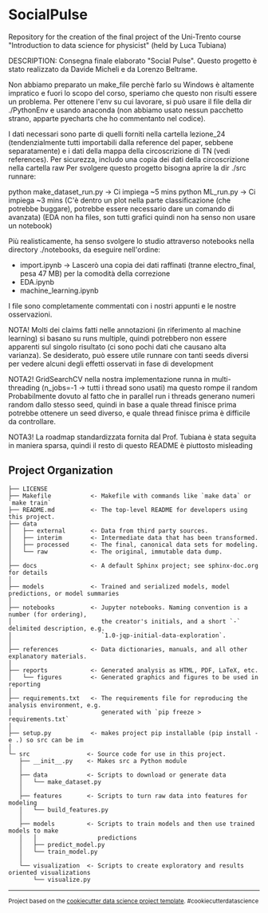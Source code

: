 SocialPulse
==============================

Repository for the creation of the final project of the Uni-Trento course "Introduction to data science for physicist" (held by Luca Tubiana)


DESCRIPTION:
Consegna finale elaborato "Social Pulse".
Questo progetto è stato realizzato da Davide Micheli e da Lorenzo Beltrame.

Non abbiamo preparato un make_file perchè farlo su Windows è altamente impratico e fuori lo scopo del corso, speriamo che questo non risulti essere un problema.
Per ottenere l'env su cui lavorare, si può usare il file della dir ./PythonEnv e usando anaconda (non abbiamo usato nessun pacchetto strano, apparte pyecharts che ho commentanto nel codice).

I dati necessari sono parte di quelli forniti nella cartella lezione_24 (tendenzialmente tutti importabili dalla reference del paper, sebbene separatamente) e i dati della mappa della circoscrizione di TN (vedi references). Per sicurezza, includo una copia dei dati della circoscrizione nella cartella raw
Per svolgere questo progetto bisogna aprire la dir ./src runnare:

python make_dataset_run.py			-> Ci impiega ~5 mins
python ML_run.py				-> Ci impiega ~3 mins (C'è dentro un plot nella parte classificazione (che potrebbe buggare), potrebbe essere necessario dare un comando di avanzata)
	(EDA non ha files, son tutti grafici quindi non ha senso non usare un notebook)

Più realisticamente, ha senso svolgere lo studio attraverso notebooks nella directory ./notebooks, da eseguire nell'ordine:

- import.ipynb					-> Lascerò una copia dei dati raffinati (tranne electro_final, pesa 47 MB) per la comodità della correzione
- EDA.ipynb
- machine_learning.ipynb

I file sono completamente commentati con i nostri appunti e le nostre osservazioni.

NOTA! Molti dei claims fatti nelle annotazioni (in riferimento al machine learning) si basano su runs multiple, quindi potrebbero
	non essere apparenti sul singolo risultato (ci sono pochi dati che causano alta varianza). Se desiderato,
	può essere utile runnare con tanti seeds diversi per vedere alcuni degli effetti osservati in fase di development

NOTA2! GridSearchCV nella nostra implementazione runna in multi-threading (n_jobs=-1 -> tutti i thread sono usati) ma questo rompe il random
	Probabilmente dovuto al fatto che in parallel run i threads generano numeri random dallo stesso seed, quindi in base a quale thread finisce
		prima potrebbe ottenere un seed diverso, e quale thread finisce prima è difficile da controllare.

NOTA3! La roadmap standardizzata fornita dal Prof. Tubiana è stata seguita in maniera sparsa, quindi il resto di questo README è piuttosto misleading






Project Organization
------------

    ├── LICENSE
    ├── Makefile           <- Makefile with commands like `make data` or `make train`
    ├── README.md          <- The top-level README for developers using this project.
    ├── data
    │   ├── external       <- Data from third party sources.
    │   ├── interim        <- Intermediate data that has been transformed.
    │   ├── processed      <- The final, canonical data sets for modeling.
    │   └── raw            <- The original, immutable data dump.
    │
    ├── docs               <- A default Sphinx project; see sphinx-doc.org for details
    │
    ├── models             <- Trained and serialized models, model predictions, or model summaries
    │
    ├── notebooks          <- Jupyter notebooks. Naming convention is a number (for ordering),
    │                         the creator's initials, and a short `-` delimited description, e.g.
    │                         `1.0-jqp-initial-data-exploration`.
    │
    ├── references         <- Data dictionaries, manuals, and all other explanatory materials.
    │
    ├── reports            <- Generated analysis as HTML, PDF, LaTeX, etc.
    │   └── figures        <- Generated graphics and figures to be used in reporting
    │
    ├── requirements.txt   <- The requirements file for reproducing the analysis environment, e.g.
    │                         generated with `pip freeze > requirements.txt`
    │
    ├── setup.py           <- makes project pip installable (pip install -e .) so src can be im
    │
    └─ src                <- Source code for use in this project.
       ├── __init__.py    <- Makes src a Python module
       │
       ├── data           <- Scripts to download or generate data
       │   └── make_dataset.py
       │
       ├── features       <- Scripts to turn raw data into features for modeling
       │   └── build_features.py
       │
       ├── models         <- Scripts to train models and then use trained models to make
       │   │                 predictions
       │   ├── predict_model.py
       │   └── train_model.py
       │
       └── visualization  <- Scripts to create exploratory and results oriented visualizations
           └── visualize.py


--------

<p><small>Project based on the <a target="_blank" href="https://drivendata.github.io/cookiecutter-data-science/">cookiecutter data science project template</a>. #cookiecutterdatascience</small></p>
